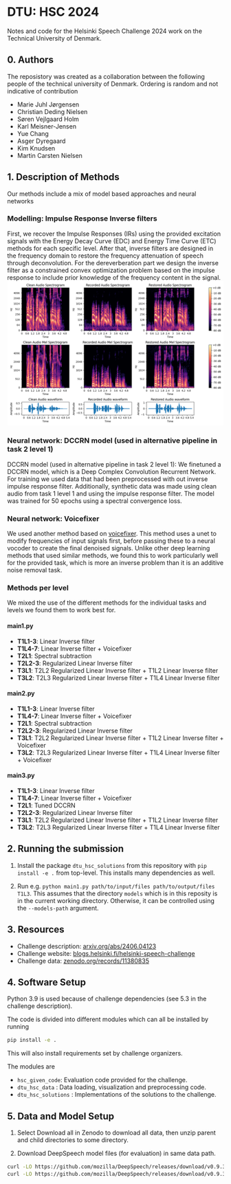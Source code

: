 # DTU: HSC 2024

Notes and code for the Helsinki Speech Challenge 2024 work on the Technical University of Denmark.

## 0. Authors

The reposistory was created as a collaboration between the following people of the technical university of Denmark. Ordering is random and not indicative of contribution

- Marie Juhl Jørgensen
- Christian Deding Nielsen
- Søren Vejlgaard Holm
- Karl Meisner-Jensen
- Yue Chang
- Asger Dyregaard
- Kim Knudsen
- Martin Carsten Nielsen

## 1. Description of Methods
Our methods include a mix of model based approaches and neural networks

### Modelling: Impulse Response Inverse filters
First, we recover the Impulse Responses (IRs) using the provided excitation signals with the Energy Decay Curve (EDC) and Energy Time Curve (ETC) methods for each specific level. After that, inverse filters are designed in the frequency domain to restore the frequency attenuation of speech through deconvolution. For the dereverberation part we design the inverse filter as a constrained convex optimization problem based on the impulse response to include prior knowledge of the frequency content in the signal. 
![Alt Text](./src/Spectrogram.png)

### Neural network: DCCRN model (used in alternative pipeline in task 2 level 1)
DCCRN model (used in alternative pipeline in task 2 level 1):
We finetuned a DCCRN model, which is a Deep Complex Convolution Recurrent Network. For training we used data that had been preprocessed with out inverse impulse response filter. Additionally, synthetic data was made using clean audio from task 1 level 1 and using the impulse response filter. The model was trained for 50 epochs using a spectral convergence loss.

### Neural network: Voicefixer
We used another method based on [voicefixer](https://github.com/haoheliu/voicefixer). This method uses a unet to modify frequencies of input signals first, before passing these to a neural vocoder to create the final denoised signals. Unlike other deep learning methods that used similar methods, we found this to work particularly well for the provided task, which is more an inverse problem than it is an additive noise removal task.

### Methods per level
We mixed the use of the different methods for the individual tasks and levels we found them to work best for.

#### main1.py
- **T1L1-3**: Linear Inverse filter
- **T1L4-7**: Linear Inverse filter + Voicefixer
- **T2L1**: Spectral subtraction
- **T2L2-3**: Regularized Linear Inverse filter
- **T3L1**: T2L2 Regularized Linear Inverse filter + T1L2 Linear Inverse filter
- **T3L2**: T2L3 Regularized Linear Inverse filter + T1L4 Linear Inverse filter

#### main2.py
- **T1L1-3**: Linear Inverse filter
- **T1L4-7**: Linear Inverse filter + Voicefixer
- **T2L1**: Spectral subtraction
- **T2L2-3**: Regularized Linear Inverse filter
- **T3L1**: T2L2 Regularized Linear Inverse filter + T1L2 Linear Inverse filter + Voicefixer
- **T3L2**: T2L3 Regularized Linear Inverse filter + T1L4 Linear Inverse filter + Voicefixer

#### main3.py
- **T1L1-3**: Linear Inverse filter
- **T1L4-7**: Linear Inverse filter + Voicefixer
- **T2L1**: Tuned DCCRN
- **T2L2-3**: Regularized Linear Inverse filter
- **T3L1**: T2L2 Regularized Linear Inverse filter + T1L2 Linear Inverse filter
- **T3L2**: T2L3 Regularized Linear Inverse filter + T1L4 Linear Inverse filter


## 2. Running the submission
 1. Install the package `dtu_hsc_solutions` from this repository with `pip install -e .` from top-level. 
    This installs many dependencies as well.

 2. Run e.g. `python main1.py path/to/input/files path/to/output/files T1L3`. This assumes that the directory `models`
    which is in this reposity is in the current working directory. Otherwise, it can be controlled using the
    `--models-path` argument.

## 3. Resources

- Challenge description: [arxiv.org/abs/2406.04123](https://arxiv.org/abs/2406.04123)
- Challenge website: [blogs.helsinki.fi/helsinki-speech-challenge](https://blogs.helsinki.fi/helsinki-speech-challenge/)
- Challenge data: [zenodo.org/records/11380835](https://zenodo.org/records/11380835)

## 4. Software Setup
Python 3.9 is used because of challenge dependencies (see 5.3 in the challenge description).

The code is divided into different modules which can all be installed by running
```bash
pip install -e .
```
This will also install requirements set by challenge organizers.


The modules are
- `hsc_given_code`: Evaluation code provided for the challenge.
- `dtu_hsc_data` : Data loading, visualization and preprocessing code.
- `dtu_hsc_solutions` : Implementations of the solutions to the challenge.

## 5. Data and Model Setup

1. Select Download all in Zenodo to download all data, then unzip parent and child directories to some directory.

2. Download DeepSpeech model files (for evaluation) in same data path.
```bash
curl -LO https://github.com/mozilla/DeepSpeech/releases/download/v0.9.3/deepspeech-0.9.3-models.pbmm
curl -LO https://github.com/mozilla/DeepSpeech/releases/download/v0.9.3/deepspeech-0.9.3-models.scorer
```

<!--
## 4. Running the Code
You can check the evaluation on the original audio running something like:
```bash
# Handy short-hand to the top-level path of the challenge data and models
export HSC=~/Downloads/hsc
python -m hsc_given_code.evaluate \
    --text_file $HSC/Task_1_Level_1/Task_1_Level_1_text_samples.txt \
    --model_path $HSC/deepspeech-0.9.3-models.pbmm \
    --scorer_path $HSC/deepspeech-0.9.3-models.scorer \
    --audio_dir $HSC/Task_1_Level_1/Recorded
```
Or in a powershell terminal:
```python -m hsc_given_code.evaluate --text_file data/Task_2_Level_1/Task_2_Level_1/Task_2_Level_1_text_samples.txt --model_path data/deepspeech-0.9.3-models.pbmm --scorer_path data/deepspeech-0.9.3-models.scorer --audio_dir data/Task_2_Level_1/Task_2_Level_1/Recorded```

Here, I see an average CER of 4.3%.

and you can try an example solution (Wiener filtering):
```bash
# Runs the speech enhancement "solution"
python -m dtu_hsc_solutions $HSC wiener
# and then evaluate
python -m hsc_given_code.evaluate \
    --text_file $HSC/Task_1_Level_1/Task_1_Level_1_text_samples.txt \
    --model_path $HSC/deepspeech-0.9.3-models.pbmm \
    --scorer_path $HSC/deepspeech-0.9.3-models.scorer \
    --audio_dir $HSC/output/wiener/Task_1_Level_1
```
It displays mean CER = 10.3%: even worse than simply running the original audio - there is work to do!
-->
